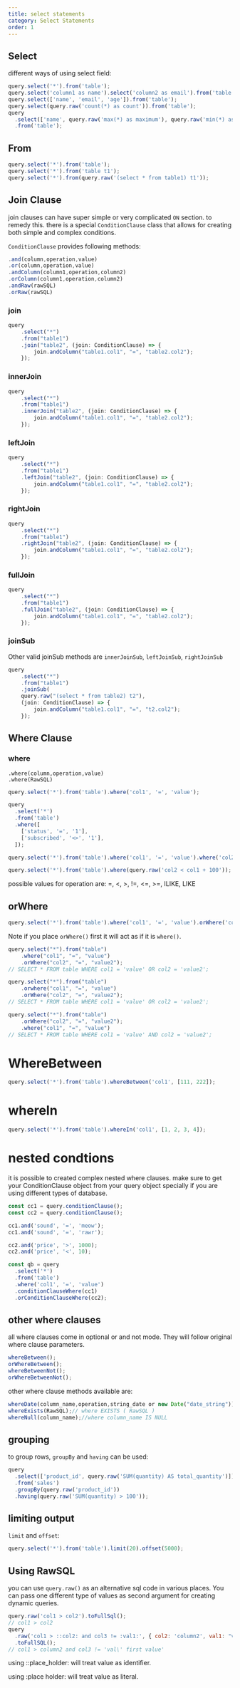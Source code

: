 ```yaml
---
title: select statements
category: Select Statements
order: 1
---
```


## Select

different ways of using select field:

```javascript
query.select('*').from('table');
query.select('column1 as name').select('column2 as email').from('table');
query.select(['name', 'email', 'age']).from('table');
query.select(query.raw('count(*) as count')).from('table');
query
  .select(['name', query.raw('max(*) as maximum'), query.raw('min(*) as minimum')])
  .from('table');
```

## From

```javascript
query.select('*').from('table');
query.select('*').from('table t1');
query.select('*').from(query.raw('(select * from table1) t1'));
```

## Join Clause

join clauses can have super simple or very complicated `ON` section. to remedy this. there is a special `ConditionClause` class that allows for creating both simple and complex conditions.

`ConditionClause` provides following methods:

```javascript
.and(column,operation,value)
.or(column,operation,value)
.andColumn(column1,operation,column2)
.orColumn(column1,operation,column2)
.andRaw(rawSQL)
.orRaw(rawSQL)

```

### join

```javascript
query
    .select("*")
    .from("table1")
    .join("table2", (join: ConditionClause) => {
        join.andColumn("table1.col1", "=", "table2.col2");
    });
```

### innerJoin

```javascript
query
    .select("*")
    .from("table1")
    .innerJoin("table2", (join: ConditionClause) => {
        join.andColumn("table1.col1", "=", "table2.col2");
    });
```

### leftJoin

```javascript
query
    .select("*")
    .from("table1")
    .leftJoin("table2", (join: ConditionClause) => {
        join.andColumn("table1.col1", "=", "table2.col2");
    });
```

### rightJoin

```javascript
query
    .select("*")
    .from("table1")
    .rightJoin("table2", (join: ConditionClause) => {
        join.andColumn("table1.col1", "=", "table2.col2");
    });
```

### fullJoin

```javascript
query
    .select("*")
    .from("table1")
    .fullJoin("table2", (join: ConditionClause) => {
        join.andColumn("table1.col1", "=", "table2.col2");
    });
```

### joinSub

Other valid joinSub methods are `innerJoinSub`, `leftJoinSub`, `rightJoinSub`

```javascript
query
    .select("*")
    .from("table1")
    .joinSub(
    query.raw("(select * from table2) t2"),
    (join: ConditionClause) => {
        join.andColumn("table1.col1", "=", "t2.col2");
    });
```

###

## Where Clause

### where

```
.where(column,operation,value)
.where(RawSQL)
```

```javascript
query.select('*').from('table').where('col1', '=', 'value');

query
  .select('*')
  .from('table')
  .where([
    ['status', '=', '1'],
    ['subscribed', '<>', '1'],
  ]);

query.select('*').from('table').where('col1', '=', 'value').where('col2', '=', 'value2');

query.select('*').from('table').where(query.raw('col2 < col1 + 100'));
```

possible values for operation are: =, <, >, !=, <=, >=, ILIKE, LIKE

## orWhere

```javascript
query.select('*').from('table').where('col1', '=', 'value').orWhere('col2', '=', 'value2');
```

Note if you place `orWhere()` first it will act as if it is `where()`.

```javascript
query.select("*").from("table")
    .where("col1", "=", "value")
    .orWhere("col2", "=", "value2");
// SELECT * FROM table WHERE col1 = 'value' OR col2 = 'value2';

query.select("*").from("table")
    .orwhere("col1", "=", "value")
    .orWhere("col2", "=", "value2");
// SELECT * FROM table WHERE col1 = 'value' OR col2 = 'value2';

query.select("*").from("table")
    .orWhere("col2", "=", "value2");
    .where("col1", "=", "value")
// SELECT * FROM table WHERE col1 = 'value' AND col2 = 'value2';
```

# WhereBetween

```javascript
query.select('*').from('table').whereBetween('col1', [111, 222]);
```

# whereIn

```javascript
query.select('*').from('table').whereIn('col1', [1, 2, 3, 4]);
```

# nested condtions

it is possible to created complex nested where clauses. make sure to get your ConditionClause object from your query object specially if you are using different types of database.

```javascript
const cc1 = query.conditionClause();
const cc2 = query.conditionClause();

cc1.and('sound', '=', 'meow');
cc1.and('sound', '=', 'rawr');

cc2.and('price', '>', 1000);
cc2.and('price', '<', 10);

const qb = query
  .select('*')
  .from('table')
  .where('col1', '=', 'value')
  .conditionClauseWhere(cc1)
  .orConditionClauseWhere(cc2);
```

## other where clauses

all where clauses come in optional or and not mode. They will follow original where clause parameters.

```javascript
whereBetween();
orWhereBetween();
whereBetweenNot();
orWhereBetweenNot();
```

other where clause methods available are:

```javascript
whereDate(column_name,operation,string_date or new Date("date_string")); // where created_at > '2024-09-12'
whereExists(RawSQL);// where EXISTS ( RawSQL )
whereNull(column_name);//where column_name IS NULL
```

## grouping

to group rows, `groupBy` and `having` can be used:

```javascript
query
  .select(['product_id', query.raw('SUM(quantity) AS total_quantity')])
  .from('sales')
  .groupBy(query.raw('product_id'))
  .having(query.raw('SUM(quantity) > 100'));
```

## limiting output

`limit` and `offset`:

```javascript
query.select('*').from('table').limit(20).offset(5000);
```

## Using RawSQL

you can use `query.raw()` as an alternative sql code in various places. You can pass one different type of values as second argument for creating dynamic queries.

```javascript
query.raw('col1 > col2').toFullSql();
// col1 > col2
query
  .raw('col1 > ::col2: and col3 != :val1:', { col2: 'column2', val1: "val's first value" })
  .toFullSQL();
// col1 > column2 and col3 != 'val\' first value'
```

using ::place_holder: will treat value as identifier.

using :place holder: will treat value as literal.
